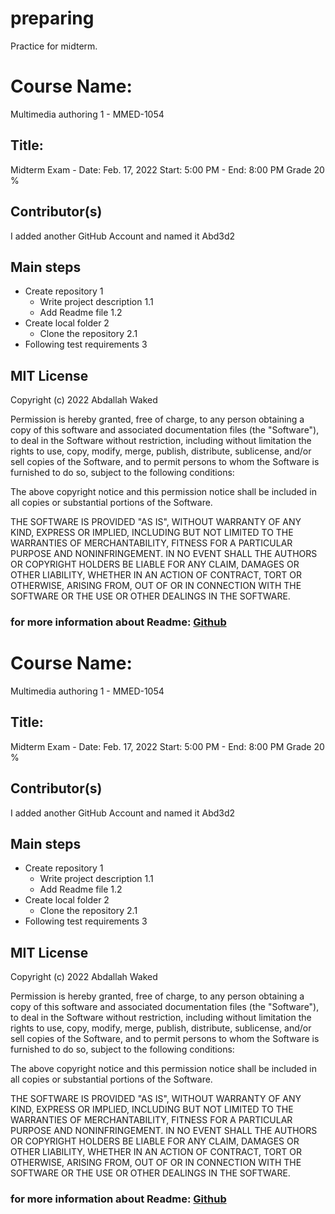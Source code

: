 # preparing

Practice for midterm.

# Course Name:

Multimedia authoring 1 - MMED-1054

## Title:

Midterm Exam -
Date: Feb. 17, 2022
Start: 5:00 PM - End: 8:00 PM
Grade 20 %

## Contributor(s)

I added another GitHub Account and named it Abd3d2

## Main steps

- Create repository 1
  - Write project description 1.1
  - Add Readme file 1.2
- Create local folder 2
  - Clone the repository 2.1
- Following test requirements 3

## MIT License

Copyright (c) 2022 Abdallah Waked

Permission is hereby granted, free of charge, to any person obtaining a copy
of this software and associated documentation files (the "Software"), to deal
in the Software without restriction, including without limitation the rights
to use, copy, modify, merge, publish, distribute, sublicense, and/or sell
copies of the Software, and to permit persons to whom the Software is
furnished to do so, subject to the following conditions:

The above copyright notice and this permission notice shall be included in all
copies or substantial portions of the Software.

THE SOFTWARE IS PROVIDED "AS IS", WITHOUT WARRANTY OF ANY KIND, EXPRESS OR
IMPLIED, INCLUDING BUT NOT LIMITED TO THE WARRANTIES OF MERCHANTABILITY,
FITNESS FOR A PARTICULAR PURPOSE AND NONINFRINGEMENT. IN NO EVENT SHALL THE
AUTHORS OR COPYRIGHT HOLDERS BE LIABLE FOR ANY CLAIM, DAMAGES OR OTHER
LIABILITY, WHETHER IN AN ACTION OF CONTRACT, TORT OR OTHERWISE, ARISING FROM,
OUT OF OR IN CONNECTION WITH THE SOFTWARE OR THE USE OR OTHER DEALINGS IN THE
SOFTWARE.

### for more information about Readme: [Github](https://github.com/fefong/markdown_readme)

# Course Name:

Multimedia authoring 1 - MMED-1054

## Title:

Midterm Exam -
Date: Feb. 17, 2022
Start: 5:00 PM - End: 8:00 PM
Grade 20 %

## Contributor(s)

I added another GitHub Account and named it Abd3d2

## Main steps

- Create repository 1
  - Write project description 1.1
  - Add Readme file 1.2
- Create local folder 2
  - Clone the repository 2.1
- Following test requirements 3

## MIT License

Copyright (c) 2022 Abdallah Waked

Permission is hereby granted, free of charge, to any person obtaining a copy
of this software and associated documentation files (the "Software"), to deal
in the Software without restriction, including without limitation the rights
to use, copy, modify, merge, publish, distribute, sublicense, and/or sell
copies of the Software, and to permit persons to whom the Software is
furnished to do so, subject to the following conditions:

The above copyright notice and this permission notice shall be included in all
copies or substantial portions of the Software.

THE SOFTWARE IS PROVIDED "AS IS", WITHOUT WARRANTY OF ANY KIND, EXPRESS OR
IMPLIED, INCLUDING BUT NOT LIMITED TO THE WARRANTIES OF MERCHANTABILITY,
FITNESS FOR A PARTICULAR PURPOSE AND NONINFRINGEMENT. IN NO EVENT SHALL THE
AUTHORS OR COPYRIGHT HOLDERS BE LIABLE FOR ANY CLAIM, DAMAGES OR OTHER
LIABILITY, WHETHER IN AN ACTION OF CONTRACT, TORT OR OTHERWISE, ARISING FROM,
OUT OF OR IN CONNECTION WITH THE SOFTWARE OR THE USE OR OTHER DEALINGS IN THE
SOFTWARE.

### for more information about Readme: [Github](https://github.com/fefong/markdown_readme)
